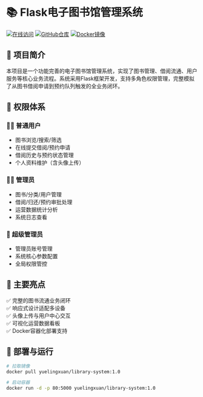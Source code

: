 # 📚 Flask电子图书馆管理系统

[![在线访问](https://img.shields.io/badge/Online-https%3A%2F%2Flibrary.yuelingxuan.cn-blue)](https://library.yuelingxuan.cn)
[![GitHub仓库](https://img.shields.io/badge/GitHub-Repository-brightgreen)](https://github.com/YUELINGXUAN0412/flask-library-system)
[![Docker镜像](https://img.shields.io/badge/Docker-yuelingxuan%2Flibrary--system%3A1.0-orange)](https://hub.docker.com/r/yuelingxuan/library-system)

## 📌 项目简介
本项目是一个功能完善的电子图书馆管理系统，实现了图书管理、借阅流通、用户服务等核心业务流程。系统采用Flask框架开发，支持多角色权限管理，完整模拟了从图书借阅申请到预约队列触发的全业务闭环。

## 🔑 权限体系
### 🧑‍🎓 普通用户
- 图书浏览/搜索/筛选
- 在线提交借阅/预约申请
- 借阅历史与预约状态管理
- 个人资料维护（含头像上传）

### 👨‍💻 管理员
- 图书/分类/用户管理
- 借阅/归还/预约审批处理
- 运营数据统计分析
- 系统日志查看

### 👑 超级管理员
- 管理员账号管理
- 系统核心参数配置
- 全局权限管控

## 🌟 主要亮点
✅ 完整的图书流通业务闭环  
✅ 响应式设计适配多设备  
✅ 头像上传与用户中心交互  
✅ 可视化运营数据看板  
✅ Docker容器化部署支持

## 🚀 部署与运行
```bash
# 拉取镜像
docker pull yuelingxuan/library-system:1.0

# 启动容器
docker run -d -p 80:5000 yuelingxuan/library-system:1.0
